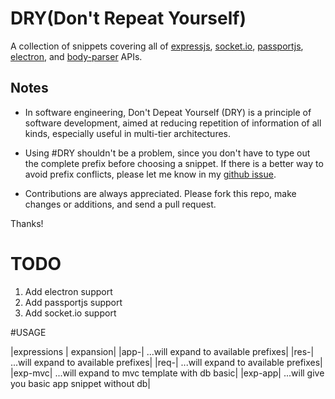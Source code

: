 # DRY(Don't Repeat Yourself)

A collection of snippets covering all of [expressjs](http://expressjs.com/), [socket.io](http://socket.io/), [passportjs](http://passportjs.com/), [electron](http://electron.atom.io/),  and [body-parser](https://github.com/expressjs/body-parser)   APIs.

## Notes

* In software engineering, Don't Depeat Yourself (DRY) is a principle of software development, aimed at reducing repetition of information of all kinds, especially useful in multi-tier architectures.

* Using #DRY shouldn't be a problem, since you don't have to type out the complete prefix before choosing a snippet. If there is a better way to avoid prefix conflicts, please let me know in my [github issue](https://github.com/dayogreats/dry/issues/new).


* Contributions are always appreciated. Please fork this repo, make changes or additions, and send a pull request.

Thanks!

# TODO
1. Add electron support
2. Add passportjs support
3. Add socket.io support


#USAGE

|expressions | expansion|
|app-| ...will expand to available prefixes|
|res-| ...will expand to available prefixes|
|req-| ...will expand to available prefixes|
|exp-mvc| ...will expand to mvc template with db basic|
|exp-app| ...will give you basic app snippet without db|


![]()
